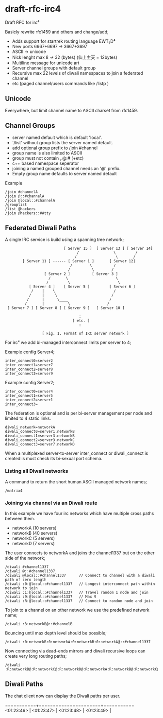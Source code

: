 # draft-rfc-irc4
Draft RFC for irc⁴

Basicly rewrite rfc1459 and others and change/add;

* Adds support for startrek routing language EWT₅D⁴
* New ports 6667+6697 → 3667+3697
* ASCII → unicode
* Nick lenght max 8  → 32 (bytes) (仙上主天 = 12bytes)
* Multiline message for unicode art
* Server channel groups with default group
* Recursive max 22 levels of diwali namespaces to join a federated channel
* etc (paged channel/users commands like /listp <offset> <limit>)


## Unicode

Everywhere, but limit channel name to ASCII charset from rfc1459.


## Channel Groups

* server named default which is default 'local'.
* '/list' without group lists the server named default.
* add optional group prefix to /join #channel
* group name is also limited to ASCII
* group must not contain ,.@:# (+etc)
* c++ based namespace seperator
* joining a named grouped channel needs an '@' prefix.
* Empty group name defaults to server named default

Example

	/join #channelA
	/join @::#channelA
	/join @local::#channelA
	/grouplist
	/list @hackers
	/join @hackers::##tty


## Federated Diwali Paths

A single IRC service is build using a spanning tree network;

	                           [ Server 15 ]  [ Server 13 ] [ Server 14]
	                                 /                \         /
	                                /                  \       /
	        [ Server 11 ] ------ [ Server 1 ]       [ Server 12]
	                              /        \          /
	                             /          \        /
	                  [ Server 2 ]          [ Server 3 ]
	                    /       \                      \
	                   /         \                      \
	           [ Server 4 ]    [ Server 5 ]         [ Server 6 ]
	            /    |    \                           /
	           /     |     \                         /
	          /      |      \____                   /
	         /       |           \                 /
	 [ Server 7 ] [ Server 8 ] [ Server 9 ]   [ Server 10 ]
	
	                                  :
	                               [ etc. ]
	                                  :
	
	                 [ Fig. 1. Format of IRC server network ]

For irc⁴ we add bi-managed interconnect limits per server to 4;

Example config Server4;

	inter_connect0=server2
	inter_connect1=server7
	inter_connect2=server8
	inter_connect3=server9

Example config Server2;

	inter_connect0=server4
	inter_connect1=server5
	inter_connect2=server1
	inter_connect3=

The federation is optional and is per bi-server management per node and limited to 4 static links.

	diwali_network=networkA
	diwali_connect0=server1.networkB
	diwali_connect1=server3.networkB
	diwali_connect2=server3.networkC
	diwali_connect3=server7.networkD

When a multiplexed server-to-server inter_connect or diwali_connect is created is must check its bi-sexual port schema.


### Listing all Diwali networks

A command to return the short human ASCII managed network names;

	/matrix4


### Joining via channel via an Diwali route

In this example we have four irc networks which have multiple cross paths between them.

* networkA (10 servers)
* networkB (40 servers)
* networkC (5 servers)
* networkD (7 servers)

The user connects to networkA and joins the channel1337 but on the other side of the network;

	/diwali #channel1337
	/diwali @::#channel1337
	/diwali @local::#channel1337      // Connect to channel with a diwali path of zero length
	/diwali :0:@local::#channel1337   // Longest interconnect path within network to join
	/diwali :1:@local::#channel1337   // Travel random 1 node and join
	/diwali :9:@local::#channel1337   // Max 9
	/diwali :R:@local::#channel1337   // Connect to random node and join
	
To join to a channel on an other network we use the predefined network name;
	
	/diwali :3:networkB@::#channelB
	
Bouncing until max depth level should be possible;

	/diwali :0:networkB:0:networkA:0:networkB:0:networkA@::#channel1337
	
Now connecting via dead-ends mirrors and diwali recursive loops can create very long routing paths;
	
	/diwali :R:networkB@:R:networkC@:R:networkD@:R:networkA:R:networkB@:R:networkC@:R:networkD@:R:networkA@local::#channel1337



## Diwali Paths


The chat client now can display the Diwali paths per user.

===========+======================+===========
<01:23:46> |
<01:23:47> |
<01:23:48> |
<01:23:49> |




